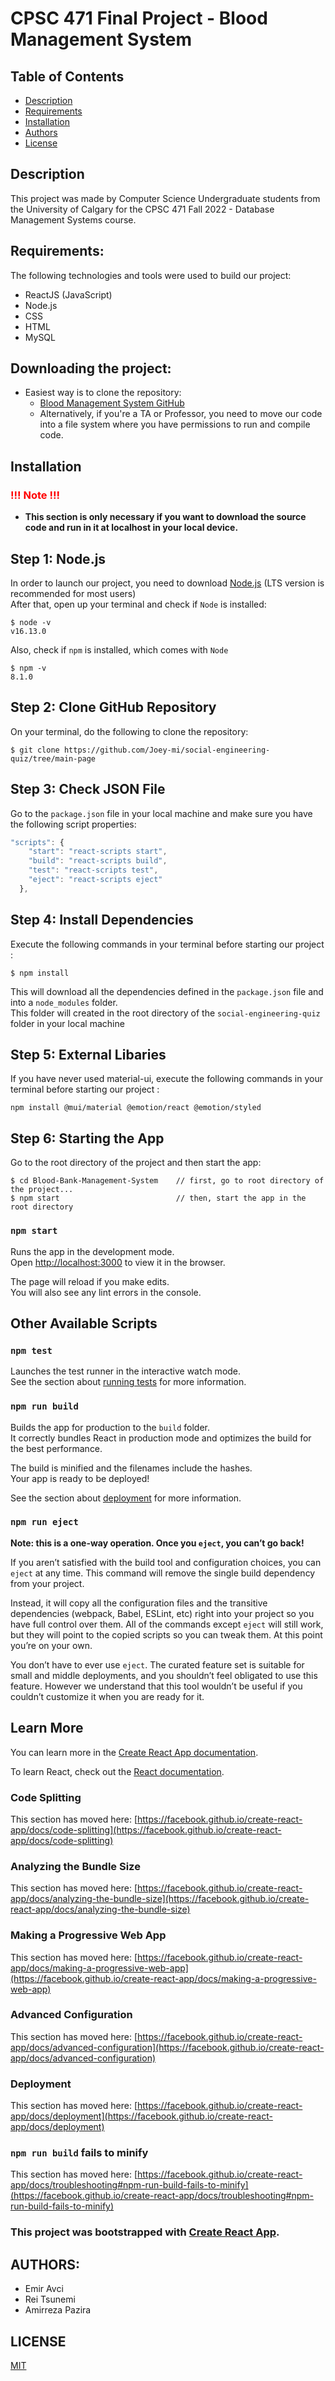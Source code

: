 # CPSC 471 Final Project - Blood Management System

## Table of Contents
- [Description](#Description)
- [Requirements](#Requirements)
- [Installation](#installation)
- [Authors](#Authors)
- [License](#License)


## Description
This project was made by Computer Science Undergraduate students from the University of Calgary
for the CPSC 471 Fall 2022 - Database Management Systems course.


## Requirements:
The following technologies and tools were used to build our project:
- ReactJS (JavaScript)
- Node.js
- CSS
- HTML
- MySQL


## Downloading the project:
* Easiest way is to clone the repository:
    + [Blood Management System GitHub](https://github.com/selcukemiravci/Blood-Bank-Management-System)
    + Alternatively, if you're a TA or Professor, you need to move our code into a file system where you have permissions to run and compile code.

## Installation

### **<span style="color:red;">!!! Note !!!</span>** 
- **This section is only necessary if you want to download the source code and run in it at localhost in your local device.**

## Step 1: Node.js
In order to launch our project, you need to download [Node.js](https://nodejs.org/en/download/) (LTS version is recommended for most users)
\
After that, open up your terminal and check if `Node` is installed:
```
$ node -v
v16.13.0
```
Also, check if `npm` is installed, which comes with `Node`
```
$ npm -v
8.1.0
```
## Step 2: Clone GitHub Repository
On your terminal, do the following to clone the repository:
```
$ git clone https://github.com/Joey-mi/social-engineering-quiz/tree/main-page
```

## Step 3: Check JSON File
Go to the ```package.json``` file in your local machine and make sure you have the following script properties:
```javascript
"scripts": {
    "start": "react-scripts start",
    "build": "react-scripts build",
    "test": "react-scripts test",
    "eject": "react-scripts eject"
  },
```

## Step 4: Install Dependencies
Execute the following commands in your terminal before starting our project :

```
$ npm install
```
This will download all the dependencies defined in the ```package.json``` file and into a ```node_modules``` folder.\
This folder will created in the root directory of the ```social-engineering-quiz``` folder in your local machine

## Step 5: External Libaries

If you have never used material-ui, execute the following commands in your terminal before starting our project :

```
npm install @mui/material @emotion/react @emotion/styled
```

## Step 6: Starting the App
Go to the root directory of the project and then start the app:
```
$ cd Blood-Bank-Management-System    // first, go to root directory of the project...
$ npm start                          // then, start the app in the root directory
```

### `npm start`
Runs the app in the development mode.\
Open [http://localhost:3000](http://localhost:3000) to view it in the browser.

The page will reload if you make edits.\
You will also see any lint errors in the console.

## Other Available Scripts

### `npm test`

Launches the test runner in the interactive watch mode.\
See the section about [running tests](https://facebook.github.io/create-react-app/docs/running-tests) for more information.

### `npm run build`

Builds the app for production to the `build` folder.\
It correctly bundles React in production mode and optimizes the build for the best performance.

The build is minified and the filenames include the hashes.\
Your app is ready to be deployed!

See the section about [deployment](https://facebook.github.io/create-react-app/docs/deployment) for more information.

### `npm run eject`

**Note: this is a one-way operation. Once you `eject`, you can’t go back!**

If you aren’t satisfied with the build tool and configuration choices, you can `eject` at any time. This command will remove the single build dependency from your project.

Instead, it will copy all the configuration files and the transitive dependencies (webpack, Babel, ESLint, etc) right into your project so you have full control over them. All of the commands except `eject` will still work, but they will point to the copied scripts so you can tweak them. At this point you’re on your own.

You don’t have to ever use `eject`. The curated feature set is suitable for small and middle deployments, and you shouldn’t feel obligated to use this feature. However we understand that this tool wouldn’t be useful if you couldn’t customize it when you are ready for it.

## Learn More

You can learn more in the [Create React App documentation](https://facebook.github.io/create-react-app/docs/getting-started).

To learn React, check out the [React documentation](https://reactjs.org/).

### Code Splitting

This section has moved here: [https://facebook.github.io/create-react-app/docs/code-splitting](https://facebook.github.io/create-react-app/docs/code-splitting)

### Analyzing the Bundle Size

This section has moved here: [https://facebook.github.io/create-react-app/docs/analyzing-the-bundle-size](https://facebook.github.io/create-react-app/docs/analyzing-the-bundle-size)

### Making a Progressive Web App

This section has moved here: [https://facebook.github.io/create-react-app/docs/making-a-progressive-web-app](https://facebook.github.io/create-react-app/docs/making-a-progressive-web-app)

### Advanced Configuration

This section has moved here: [https://facebook.github.io/create-react-app/docs/advanced-configuration](https://facebook.github.io/create-react-app/docs/advanced-configuration)

### Deployment

This section has moved here: [https://facebook.github.io/create-react-app/docs/deployment](https://facebook.github.io/create-react-app/docs/deployment)

### `npm run build` fails to minify

This section has moved here: [https://facebook.github.io/create-react-app/docs/troubleshooting#npm-run-build-fails-to-minify](https://facebook.github.io/create-react-app/docs/troubleshooting#npm-run-build-fails-to-minify)

### This project was bootstrapped with [Create React App](https://github.com/facebook/create-react-app).

## AUTHORS:
* Emir Avci
* Rei Tsunemi
* Amirreza Pazira

## LICENSE
[MIT](https://github.com/selcukemiravci/Blood-Bank-Management-System/blob/main/LICENSE)
